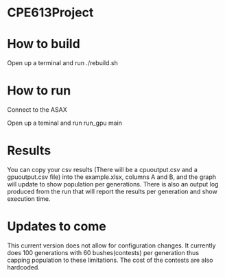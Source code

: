 # CPE613Project

# How to build

Open up a terminal and run ./rebuild.sh

# How to run

Connect to the ASAX

Open up a teminal and run run_gpu main

# Results

You can copy your csv results (There will be a cpuoutput.csv and a gpuoutput.csv file) into the example.xlsx, columns A and B, and the graph will update to show population per generations.
There is also an output log produced from the run that will report the results per generation and show execution time.

# Updates to come

This current version does not allow for configuration changes. It currently does 100 generations with 60 bushes(contests) per generation thus capping population to these limitations. The cost of the contests are also hardcoded.